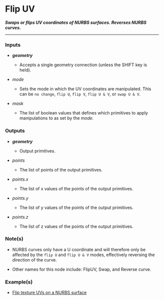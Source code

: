 # Flip UV

**_Swaps or flips UV coordinates of NURBS surfaces. Reverses NURBS curves._**

---


### Inputs

* **_geometry_**

  * Accepts a single geometry connection (unless the SHIFT key is held).

* _mode_

  * Sets the mode in which the UV coordinates are manipulated. This can be `no change`, `flip U`, `flip V`, `flip U & V`, or `swap U & V`.

* _mask_

  * The list of boolean values that defines which primitives to apply manipulations to as set by the _mode_.


### Outputs

* **_geometry_**

  * Output primitives.

* _points_

  * The list of points of the output primitives.

* _points.x_

  * The list of x values of the points of the output primitives.

* _points.y_

  * The list of y values of the points of the output primitives.

* _points.z_

  * The list of z values of the points of the output primitives.


### Note(s)

* NURBS curves only have a U coordinate and will therefore only be affected by the `flip U` and `flip U & V` modes, effectively reversing the direction of the curve.

* Other names for this node include: FlipUV, Swap, and Reverse curve.


### Example(s)

* <a href="https://creator.trimble.com/graph?assetURI=whp:67f86262-b4ca-4351-8c0b-157693ae3711&version=latest" target="_blank">Flip texture UVs on a NURBS surface</a>
